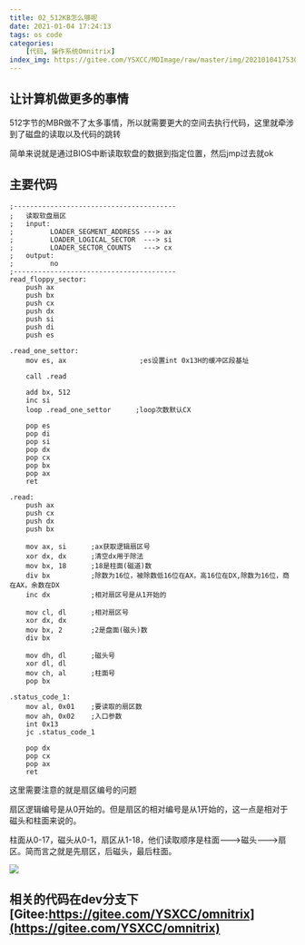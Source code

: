 ```yaml
---
title: 02_512KB怎么够呢
date: 2021-01-04 17:24:13
tags: os code
categories: 
    [代码, 操作系统Omnitrix]
index_img: https://gitee.com/YSXCC/MDImage/raw/master/img/20210104175300.png
---
```


## 让计算机做更多的事情

512字节的MBR做不了太多事情，所以就需要更大的空间去执行代码，这里就牵涉到了磁盘的读取以及代码的跳转<br>

简单来说就是通过BIOS中断读取软盘的数据到指定位置，然后jmp过去就ok

## 主要代码

```x86asm
;----------------------------------------
;   读取软盘扇区
;   input:  
;         LOADER_SEGMENT_ADDRESS ---> ax
;         LOADER_LOGICAL_SECTOR  ---> si
;         LOADER_SECTOR_COUNTS   ---> cx
;   output:
;         no
;----------------------------------------
read_floppy_sector:
    push ax
    push bx
    push cx
    push dx
    push si
    push di
    push es

.read_one_settor:
    mov es, ax                  ;es设置int 0x13H的缓冲区段基址

    call .read

    add bx, 512
    inc si
    loop .read_one_settor      ;loop次数默认CX

    pop es
    pop di
    pop si
    pop dx
    pop cx
    pop bx
    pop ax
    ret

.read:
	push ax 
	push cx 
	push dx 
	push bx   
    
    mov ax, si      ;ax获取逻辑扇区号
    xor dx, dx      ;清空dx用于除法
    mov bx, 18      ;18是柱面(磁道)数
    div bx          ;除数为16位，被除数低16位在AX，高16位在DX,除数为16位，商在AX，余数在DX
    inc dx          ;相对扇区号是从1开始的

    mov cl, dl      ;相对扇区号
    xor dx, dx
    mov bx, 2       ;2是盘面(磁头)数
    div bx

    mov dh, dl      ;磁头号
    xor dl, dl
    mov ch, al      ;柱面号
    pop bx

.status_code_1:
    mov al, 0x01    ;要读取的扇区数
    mov ah, 0x02    ;入口参数
    int 0x13
    jc .status_code_1

    pop dx
	pop cx
	pop ax
    ret
```

这里需要注意的就是扇区编号的问题<br>

扇区逻辑编号是从0开始的。但是扇区的相对编号是从1开始的，这一点是相对于磁头和柱面来说的。<br>

柱面从0-17，磁头从0-1，扇区从1-18，他们读取顺序是柱面--->磁头--->扇区。简而言之就是先扇区，后磁头，最后柱面。

![](https://gitee.com/YSXCC/MDImage/raw/master/img/20210104175300.png)

## 相关的代码在dev分支下[Gitee:https://gitee.com/YSXCC/omnitrix](https://gitee.com/YSXCC/omnitrix)